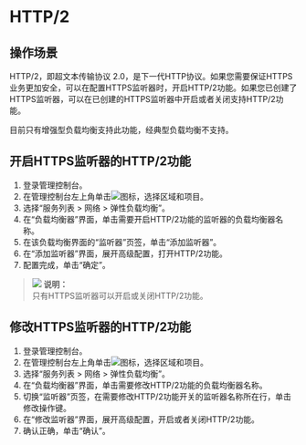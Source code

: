 # HTTP/2<a name="zh-cn_topic_0150301849"></a>

## 操作场景<a name="section59441721"></a>

HTTP/2，即超文本传输协议 2.0，是下一代HTTP协议。如果您需要保证HTTPS业务更加安全，可以在配置HTTPS监听器时，开启HTTP/2功能。如果您已创建了HTTPS监听器，可以在已创建的HTTPS监听器中开启或者关闭支持HTTP/2功能。

目前只有增强型负载均衡支持此功能，经典型负载均衡不支持。

## 开启HTTPS监听器的HTTP/2功能<a name="section65213442"></a>

1.  登录管理控制台。
2.  在管理控制台左上角单击![](figures/zh-cn_image_0150303350.jpg)图标，选择区域和项目。
3.  选择“服务列表 \> 网络 \> 弹性负载均衡”。
4.  在“负载均衡器”界面，单击需要开启HTTP/2功能的监听器的负载均衡器名称。
5.  在该负载均衡界面的“监听器”页签，单击“添加监听器”。
6.  在“添加监听器”界面，展开高级配置，打开HTTP/2功能。
7.  配置完成，单击“确定”。

>![](public_sys-resources/icon-note.gif) **说明：**   
>只有HTTPS监听器可以开启或关闭HTTP/2功能。  

## 修改HTTPS监听器的HTTP/2功能<a name="section50050067"></a>

1.  登录管理控制台。
2.  在管理控制台左上角单击![](figures/zh-cn_image_0150303352.jpg)图标，选择区域和项目。
3.  选择“服务列表 \> 网络 \> 弹性负载均衡”。
4.  在“负载均衡器”界面，单击需要修改HTTP/2功能的负载均衡器名称。
5.  切换“监听器”页签，在需要修改HTTP/2功能开关的监听器名称所在行，单击修改操作键。
6.  在“修改监听器”界面，展开高级配置，开启或者关闭HTTP/2功能。
7.  确认正确，单击“确认”。

